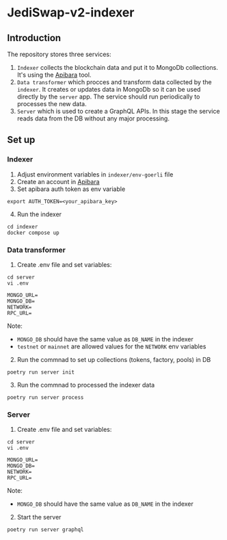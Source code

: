 # JediSwap-v2-indexer

## Introduction

The repository stores three services:

1. `Indexer` collects the blockchain data and put it to MongoDb collections. It's using the [Apibara](https://www.apibara.com/) tool.
2. `Data transformer` which procces and transform data collected by the `indexer`. It creates or updates data in MongoDb so it can be used directly by the `server` app. The service should run periodically to processes the new data.
3. `Server` which is used to create a GraphQL APIs. In this stage the service reads data from the DB without any major processing.
 
## Set up

### Indexer

1. Adjust environment variables in `indexer/env-goerli` file
2. Create an account in [Apibara](https://app.apibara.com/auth/register)
3. Set apibara auth token as env variable

```
export AUTH_TOKEN=<your_apibara_key>
```

4. Run the indexer

```
cd indexer
docker compose up
```

### Data transformer

1. Create .env file and set variables:

```
cd server
vi .env
```
```
MONGO_URL=
MONGO_DB=
NETWORK=
RPC_URL=
```

Note:
- `MONGO_DB` should have the same value as `DB_NAME` in the indexer
- `testnet` or `mainnet` are allowed values for the `NETWORK` env variables

2. Run the commnad to set up collections (tokens, factory, pools) in DB

```
poetry run server init
```

3. Run the commnad to processed the indexer data

```
poetry run server process
```

### Server

1. Create .env file and set variables:

```
cd server
vi .env
```
```
MONGO_URL=
MONGO_DB=
NETWORK=
RPC_URL=
```

Note:
- `MONGO_DB` should have the same value as `DB_NAME` in the indexer

2. Start the server

```
poetry run server graphql
```